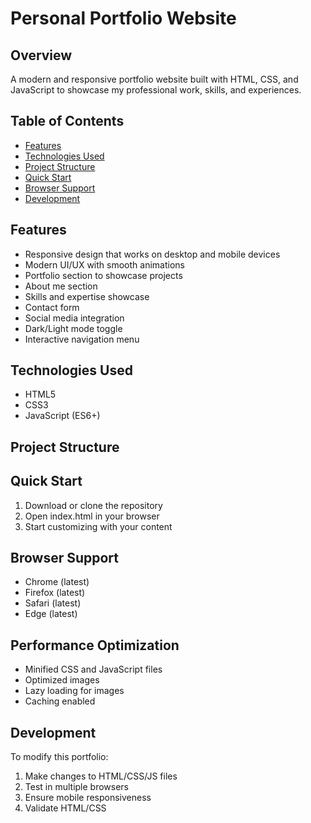 # Personal Portfolio Website

## Overview
A modern and responsive portfolio website built with HTML, CSS, and JavaScript to showcase my professional work, skills, and experiences.

## Table of Contents
- [Features](#features)
- [Technologies Used](#technologies-used)
- [Project Structure](#project-structure)
- [Quick Start](#quick-start)
- [Browser Support](#browser-support)
- [Development](#development)
 

## Features
- Responsive design that works on desktop and mobile devices
- Modern UI/UX with smooth animations
- Portfolio section to showcase projects
- About me section
- Skills and expertise showcase
- Contact form
- Social media integration
- Dark/Light mode toggle
- Interactive navigation menu

## Technologies Used
- HTML5
- CSS3
- JavaScript (ES6+)


## Project Structure


## Quick Start
1. Download or clone the repository
2. Open index.html in your browser
3. Start customizing with your content

## Browser Support
- Chrome (latest)
- Firefox (latest)
- Safari (latest)
- Edge (latest)


## Performance Optimization
- Minified CSS and JavaScript files
- Optimized images
- Lazy loading for images
- Caching enabled


## Development
To modify this portfolio:
1. Make changes to HTML/CSS/JS files
2. Test in multiple browsers
3. Ensure mobile responsiveness
4. Validate HTML/CSS
